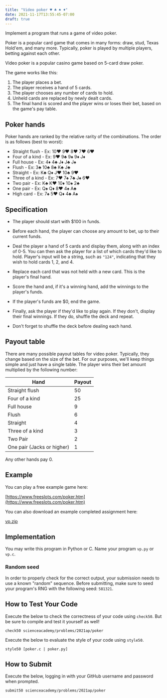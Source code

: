 ```yaml
---
title: "Video poker ♥ ♣ ♠ ♦"
date: 2021-11-17T13:55:45-07:00
draft: true
---
```


Implement a program that runs a game of video poker.
<!--more-->

Poker is a popular card game that comes in many forms: draw, stud, Texas Hold'em, and many more. Typically, poker is played by multiple players, betting against each other.

Video poker is a popular casino game based on 5-card draw poker.

The game works like this:

1. The player places a bet.
2. The player receives a hand of 5 cards.
3. The player chooses any number of cards to hold.
4. Unheld cards are replaced by newly dealt cards.
5. The final hand is scored and the player wins or loses their bet, based on the game's pay table.

## Poker hands

Poker hands are ranked by the relative rarity of the combinations. The order is as follows (best to worst):

* Straight flush  - Ex: 10♥ 9♥ 8♥ 7♥ 6♥
* Four of a kind  - Ex: 9♥ 9♣ 9♠ 9♦ J♦
* Full house  - Ex: 4♦ 4♣ J♦ J♣ J♠
* Flush  - Ex: 3♣ 10♣ 8♣ K♣ J♣
* Straight  - Ex: K♣ Q♦ J♥ 10♣ 9♥
* Three of a kind  - Ex: 7♥ 7♠ 7♣ J♠ 6♥
* Two pair  - Ex: K♣ K♥ 10♦ 10♠ 2♣
* One pair  - Ex: Q♠ Q♦ 8♥ 4♠ A♣
* High card - Ex: 7♠ 5♥ Q♦ 4♣ A♠

## Specification

* The player should start with $100 in funds.

* Before each hand, the player can choose any amount to bet, up to their current funds.

* Deal the player a hand of 5 cards and display them, along with an index of 0-5. You can then ask the player for a list of which cards they'd like to hold. Player's input will be a string, such as `"124"`, indicating that they wish to hold cards 1, 2, and 4.

* Replace each card that was not held with a new card. This is the player's final hand.

* Score the hand and, if it's a winning hand, add the winnings to the player's funds.

* If the player's funds are $0, end the game.

* Finally, ask the player if they'd like to play again. If they don't, display their final winnings. If they do, shuffle the deck and repeat.

* Don't forget to shuffle the deck before dealing each hand.

## Payout table

There are many possible payout tables for video poker. Typically, they change based on the size of the bet. For our purposes, we'll keep things simple and just have a single table. The player wins their bet amount multiplied by the following number:

| Hand | Payout |
| ---------|----
| Straight flush |  50
| Four of a kind |  25
| Full house |  9
| Flush |  6
| Straight |  4
| Three of a kind |  3
| Two Pair |  2
| One pair (Jacks or higher) |  1

Any other hands pay 0.

## Example

You can play a free example game here:

[https://www.freeslots.com/poker.htm](https://www.freeslots.com/poker.htm)

You can also download an example completed assignment here:

[vp.zip](/web/vp.zip)

## Implementation

You may write this program in Python or C. Name your program `vp.py` or `vp.c`.

### Random seed

In order to properly check for the correct output, your submission needs to use a known "random" sequence. Before submitting, make sure to seed your program's RNG with the following seed: `581321`.

## How to Test Your Code

Execute the below to check the correctness of your code using `check50`. But be sure to compile and test it yourself as well!

```
check50 scienceacademy/problems/2021ap/poker
```

Execute the below to evaluate the style of your code using `style50`.

```
style50 [poker.c | poker.py]
```

## How to Submit

Execute the below, logging in with your GitHub username and password when prompted.

```
submit50 scienceacademy/problems/2021ap/poker
```